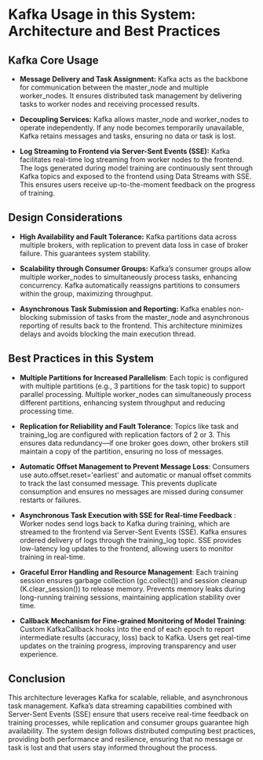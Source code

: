 # Kafka Usage in this System: Architecture and Best Practices

## Kafka Core Usage

- **Message Delivery and Task Assignment:**  Kafka acts as the backbone for communication between the master_node and multiple worker_nodes. It ensures distributed task management by delivering tasks to worker nodes and receiving processed results.

- **Decoupling Services:**  Kafka allows master_node and worker_nodes to operate independently. If any node becomes temporarily unavailable, Kafka retains messages and tasks, ensuring no data or task is lost.

- **Log Streaming to Frontend via Server-Sent Events (SSE):**  Kafka facilitates real-time log streaming from worker nodes to the frontend. The logs generated during model training are continuously sent through Kafka topics and exposed to the frontend using Data Streams with SSE. This ensures users receive up-to-the-moment feedback on the progress of training.

## Design Considerations

- **High Availability and Fault Tolerance:**  Kafka partitions data across multiple brokers, with replication to prevent data loss in case of broker failure. This guarantees system stability.

- **Scalability through Consumer Groups:**  Kafka’s consumer groups allow multiple worker_nodes to simultaneously process tasks, enhancing concurrency. Kafka automatically reassigns partitions to consumers within the group, maximizing throughput.

- **Asynchronous Task Submission and Reporting:**  Kafka enables non-blocking submission of tasks from the master_node and asynchronous reporting of results back to the frontend. This architecture minimizes delays and avoids blocking the main execution thread.

## Best Practices in this System

- **Multiple Partitions for Increased Parallelism**: Each topic is configured with multiple partitions (e.g., 3 partitions for the task topic) to support parallel processing. Multiple worker_nodes can simultaneously process different partitions, enhancing system throughput and reducing processing time.

- **Replication for Reliability and Fault Tolerance**: Topics like task and training_log are configured with replication factors of 2 or 3. This ensures data redundancy—if one broker goes down, other brokers still maintain a copy of the partition, ensuring no loss of messages.

- **Automatic Offset Management to Prevent Message Loss**: Consumers use auto.offset.reset='earliest' and automatic or manual offset commits to track the last consumed message. This prevents duplicate consumption and ensures no messages are missed during consumer restarts or failures.

- **Asynchronous Task Execution with SSE for Real-time Feedback** : Worker nodes send logs back to Kafka during training, which are streamed to the frontend via Server-Sent Events (SSE). Kafka ensures ordered delivery of logs through the training_log topic. SSE provides low-latency log updates to the frontend, allowing users to monitor training in real-time.

- **Graceful Error Handling and Resource Management**: Each training session ensures garbage collection (gc.collect()) and session cleanup (K.clear_session()) to release memory. Prevents memory leaks during long-running training sessions, maintaining application stability over time.

- **Callback Mechanism for Fine-grained Monitoring of Model Training**: Custom KafkaCallback hooks into the end of each epoch to report intermediate results (accuracy, loss) back to Kafka. Users get real-time updates on the training progress, improving transparency and user experience.

## Conclusion

This architecture leverages Kafka for scalable, reliable, and asynchronous task management. Kafka’s data streaming capabilities combined with Server-Sent Events (SSE) ensure that users receive real-time feedback on training processes, while replication and consumer groups guarantee high availability. The system design follows distributed computing best practices, providing both performance and resilience, ensuring that no message or task is lost and that users stay informed throughout the process.